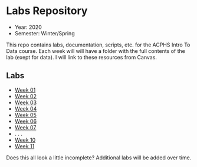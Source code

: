 # Labs Repository

- Year: 2020
- Semester: Winter/Spring

This repo contains labs, documentation, scripts, etc. for the ACPHS Intro To
Data course. Each week will will have a folder with the full contents of the lab
(exept for data). I will link to these resources from Canvas.

## Labs

- [Week 01](https://github.com/intro-to-data/Labs/blob/master/Week%2001/README.md)
- [Week 02](https://github.com/intro-to-data/Labs/blob/master/Week%2002/README.md)
- [Week 03](https://github.com/intro-to-data/Labs/blob/master/Week%2003/README.md)
- [Week 04](https://github.com/intro-to-data/Labs/blob/master/Week%2004/README.md)
- [Week 05](https://github.com/intro-to-data/Labs/blob/master/Week%2005/README.md)
- [Week 06](https://github.com/intro-to-data/Labs/blob/master/Week%2006/README.md)
- [Week 07](https://github.com/intro-to-data/Labs/blob/master/Week%2007/README.md)
- . . . 
- [Week 10](https://github.com/intro-to-data/Labs/blob/master/Week%2010/README.md)
- [Week 11](https://github.com/intro-to-data/Labs/blob/master/Week%2011/README.md)

Does this all look a little incomplete? Additional labs will be added over time.
